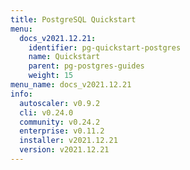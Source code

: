 ```yaml
---
title: PostgreSQL Quickstart
menu:
  docs_v2021.12.21:
    identifier: pg-quickstart-postgres
    name: Quickstart
    parent: pg-postgres-guides
    weight: 15
menu_name: docs_v2021.12.21
info:
  autoscaler: v0.9.2
  cli: v0.24.0
  community: v0.24.2
  enterprise: v0.11.2
  installer: v2021.12.21
  version: v2021.12.21
---
```


